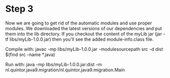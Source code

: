 # Step 3

Now we are going to get rid of the automatic modules and use proper modules. We downloaded the latest versions of our dependencies and put them into the lib directory. If you checkout the content of the myLib jar (jar -tf libs/myLib-1.0.0.jar) then you'll see the added module-info.class file.

Compile with: javac -mp libs/myLib-1.0.0.jar -modulesourcepath src -d dist $(find src -name *.java)

Run with: java -mp libs/myLib-1.0.0.jar:dist -m nl.quintor.java9.migration/nl.quintor.java9.migration.Main